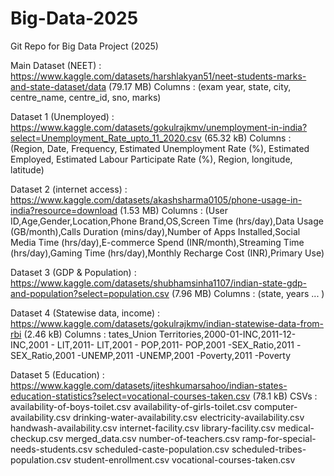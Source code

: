 # Big-Data-2025
Git Repo for Big Data Project (2025) 

Main Dataset (NEET) : https://www.kaggle.com/datasets/harshlakyan51/neet-students-marks-and-state-dataset/data (79.17 MB)
Columns : (exam year, state, city, centre_name, centre_id, sno, marks)

Dataset 1 (Unemployed) : https://www.kaggle.com/datasets/gokulrajkmv/unemployment-in-india?select=Unemployment_Rate_upto_11_2020.csv (65.32 kB)
Columns : (Region, Date, Frequency, Estimated Unemployment Rate (%), Estimated Employed, Estimated Labour Participate Rate (%), Region, longitude, latitude)

Dataset 2 (internet access) : https://www.kaggle.com/datasets/akashsharma0105/phone-usage-in-india?resource=download (1.53 MB)
Columns : (User ID,Age,Gender,Location,Phone Brand,OS,Screen Time (hrs/day),Data Usage (GB/month),Calls Duration (mins/day),Number of Apps Installed,Social Media Time (hrs/day),E-commerce Spend (INR/month),Streaming Time (hrs/day),Gaming Time (hrs/day),Monthly Recharge Cost (INR),Primary Use)

Dataset 3 (GDP & Population) : https://www.kaggle.com/datasets/shubhamsinha1107/indian-state-gdp-and-population?select=population.csv (7.96 MB)
Columns : (state, years ... ) 

Dataset 4 (Statewise data, income) : https://www.kaggle.com/datasets/gokulrajkmv/indian-statewise-data-from-rbi (2.46 kB)
Columns : tates_Union Territories,2000-01-INC,2011-12-INC,2001 - LIT,2011- LIT,2001 - POP,2011- POP,2001 -SEX_Ratio,2011 -SEX_Ratio,2001 -UNEMP,2011 -UNEMP,2001 -Poverty,2011 -Poverty

Dataset 5 (Education) : https://www.kaggle.com/datasets/jiteshkumarsahoo/indian-states-education-statistics?select=vocational-courses-taken.csv (78.1 kB)
CSVs : availability-of-boys-toilet.csv
availability-of-girls-toilet.csv
computer-availability.csv
drinking-water-availability.csv
electricity-availability.csv
handwash-availability.csv
internet-facility.csv
library-facility.csv
medical-checkup.csv
merged_data.csv
number-of-teachers.csv
ramp-for-special-needs-students.csv
scheduled-caste-population.csv
scheduled-tribes-population.csv
student-enrollment.csv
vocational-courses-taken.csv
